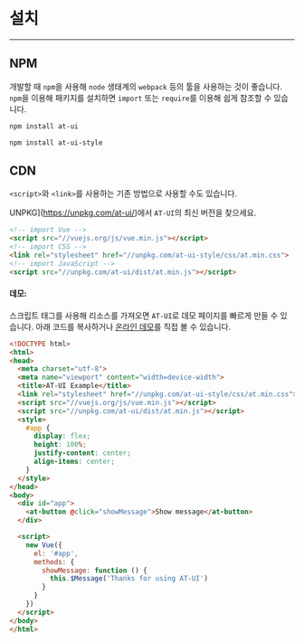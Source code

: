 # 설치

----

## NPM

개발할 때 `npm`을 사용해 `node` 생태계의 `webpack` 등의 툴을 사용하는 것이 좋습니다. `npm`을 이용해 패키지를 설치하면 `import` 또는 `require`를 이용해 쉽게 참조할 수 있습니다.

```bash
npm install at-ui

npm install at-ui-style
```

## CDN

`<script>`와 `<link>`를 사용하는 기존 방법으로 사용할 수도 있습니다.

 UNPKG](https://unpkg.com/at-ui/)에서 `AT-UI`의 최신 버전을 찾으세요.

```html
<!-- import Vue -->
<script src="//vuejs.org/js/vue.min.js"></script>
<!-- import CSS -->
<link rel="stylesheet" href="//unpkg.com/at-ui-style/css/at.min.css">
<!-- import JavaScript -->
<script src="//unpkg.com/at-ui/dist/at.min.js"></script>
```

#### 데모:

스크립트 태그를 사용해 리소스를 가져오면 `AT-UI`로 데모 페이지를 빠르게 만들 수 있습니다. 아래 코드를 복사하거나 [온라인 데모](https://jsbin.com/dezafos/edit?html,output)를 직접 볼 수 있습니다.

```html
<!DOCTYPE html>
<html>
<head>
  <meta charset="utf-8">
  <meta name="viewport" content="width=device-width">
  <title>AT-UI Example</title>
  <link rel="stylesheet" href="//unpkg.com/at-ui-style/css/at.min.css">
  <script src="//vuejs.org/js/vue.min.js"></script>
  <script src="//unpkg.com/at-ui/dist/at.min.js"></script>
  <style>
    #app {
      display: flex;
      height: 100%;
      justify-content: center;
      align-items: center;
    }
  </style>
</head>
<body>
  <div id="app">
    <at-button @click="showMessage">Show message</at-button>
  </div>

  <script>
    new Vue({
      el: '#app',
      methods: {
        showMessage: function () {
          this.$Message('Thanks for using AT-UI')
        }
      }
    })
  </script>
</body>
</html>
```
